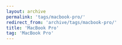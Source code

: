 ```yaml
---
layout: archive
permalink: 'tags/macbook-pro/'
redirect_from: 'archive/tags/macbook-pro/'
title: 'MacBook Pro'
tag: 'MacBook Pro'
---
```

